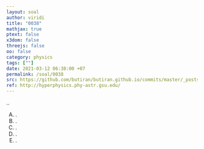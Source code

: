 ```yaml
---
layout: soal
author: viridi
title: "0038"
mathjax: true
ptext: false
x3dom: false
threejs: false
oo: false
category: physics
tags: [""]
date: 2021-03-12 06:38:00 +07
permalink: /soal/0038
src: https://github.com/butiran/butiran.github.io/commits/master/_posts/soal/03/2021-03-12-blank-8.md
ref: http://hyperphysics.phy-astr.gsu.edu/
---
```

..

<ol type="A">
<li>.
<li>.
<li>.
<li>.
<li>.
